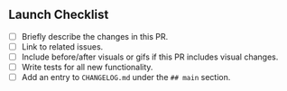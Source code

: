 ## Launch Checklist

<!-- Thanks for the PR! Feel free to add or remove items from the checklist. -->


 - [ ] Briefly describe the changes in this PR.
 - [ ] Link to related issues.
 - [ ] Include before/after visuals or gifs if this PR includes visual changes.
 - [ ] Write tests for all new functionality.
 - [ ] Add an entry to `CHANGELOG.md` under the `## main` section.
